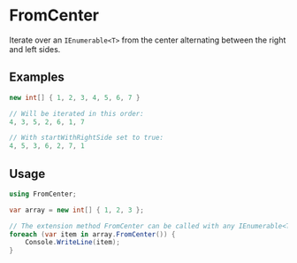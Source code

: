 # FromCenter

Iterate over an `IEnumerable<T>` from the center alternating between the right and left sides.

## Examples

```csharp
new int[] { 1, 2, 3, 4, 5, 6, 7 }

// Will be iterated in this order:
4, 3, 5, 2, 6, 1, 7

// With startWithRightSide set to true:
4, 5, 3, 6, 2, 7, 1
```

## Usage

```csharp
using FromCenter;

var array = new int[] { 1, 2, 3 };

// The extension method FromCenter can be called with any IEnumerable<T>
foreach (var item in array.FromCenter()) {
    Console.WriteLine(item);
}
```
